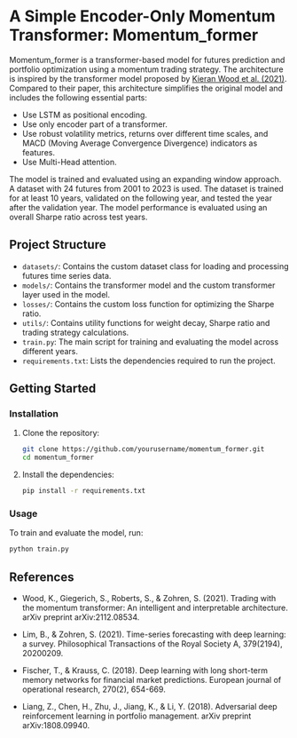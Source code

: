# A Simple Encoder-Only Momentum Transformer: Momentum_former

Momentum_former is a transformer-based model for futures prediction and portfolio optimization using a momentum trading strategy. The architecture is inspired by the transformer model proposed by [Kieran Wood et al. (2021)](https://arxiv.org/abs/2112.08534). Compared to their paper, this architecture simplifies the original model and includes the following essential parts:

+ Use LSTM as positional encoding.
+ Use only encoder part of a transformer.
+ Use robust volatility metrics, returns over different time scales, and MACD (Moving Average Convergence Divergence) indicators as features.
+ Use Multi-Head attention.

The model is trained and evaluated using an expanding window approach. A dataset with 24 futures from 2001 to 2023 is used. The dataset is trained for at least 10 years, validated on the following year, and tested the year after the validation year. The model performance is evaluated using an overall Sharpe ratio across test years.  

## Project Structure

- `datasets/`: Contains the custom dataset class for loading and processing futures time series data.
- `models/`: Contains the transformer model and the custom transformer layer used in the model.
- `losses/`: Contains the custom loss function for optimizing the Sharpe ratio.
- `utils/`: Contains utility functions for weight decay, Sharpe ratio and trading strategy calculations.
- `train.py`: The main script for training and evaluating the model across different years.
- `requirements.txt`: Lists the dependencies required to run the project.

## Getting Started

### Installation

1. Clone the repository:
   ```sh
   git clone https://github.com/yourusername/momentum_former.git
   cd momentum_former
   ```

2. Install the dependencies:
   ```sh
   pip install -r requirements.txt
   ```

### Usage

To train and evaluate the model, run:

```sh
python train.py
```

## References

+ Wood, K., Giegerich, S., Roberts, S., & Zohren, S. (2021). Trading with the momentum transformer: An intelligent and interpretable architecture. arXiv preprint arXiv:2112.08534.

+ Lim, B., & Zohren, S. (2021). Time-series forecasting with deep learning: a survey. Philosophical Transactions of the Royal Society A, 379(2194), 20200209.
  
+ Fischer, T., & Krauss, C. (2018). Deep learning with long short-term memory networks for financial market predictions. European journal of operational research, 270(2), 654-669.
  
+ Liang, Z., Chen, H., Zhu, J., Jiang, K., & Li, Y. (2018). Adversarial deep reinforcement learning in portfolio management. arXiv preprint arXiv:1808.09940.

